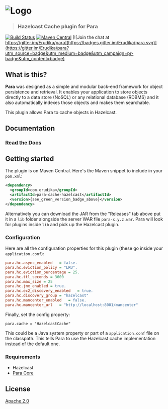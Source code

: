 ![Logo](https://s3-eu-west-1.amazonaws.com/org.paraio/para.png)
============================

> ### Hazelcast Cache plugin for Para

[![Build Status](https://travis-ci.org/Erudika/para-cache-hazelcast.svg?branch=master)](https://travis-ci.org/Erudika/para-cache-hazelcast)
[![Maven Central](https://maven-badges.herokuapp.com/maven-central/com.erudika/para-cache-hazelcast/badge.svg)](https://maven-badges.herokuapp.com/maven-central/com.erudika/para-cache-hazelcast)
[![Join the chat at https://gitter.im/Erudika/para](https://badges.gitter.im/Erudika/para.svg)](https://gitter.im/Erudika/para?utm_source=badge&utm_medium=badge&utm_campaign=pr-badge&utm_content=badge)

## What is this?

**Para** was designed as a simple and modular back-end framework for object persistence and retrieval.
It enables your application to store objects directly to a data store (NoSQL) or any relational database (RDBMS)
and it also automatically indexes those objects and makes them searchable.

This plugin allows Para to cache objects in Hazelcast.

## Documentation

### [Read the Docs](https://paraio.org/docs)

## Getting started

The plugin is on Maven Central. Here's the Maven snippet to include in your `pom.xml`:

```xml
<dependency>
  <groupId>com.erudika</groupId>
  <artifactId>para-cache-hazelcast</artifactId>
  <version>{see_green_version_badge_above}</version>
</dependency>
```

Alternatively you can download the JAR from the "Releases" tab above put it in a `lib` folder alongside the server
WAR file `para-x.y.z.war`. Para will look for plugins inside `lib` and pick up the Hazelcast plugin.

### Configuration

Here are all the configuration properties for this plugin (these go inside your `application.conf`):
```ini
para.hc.async_enabled	= false.
para.hc.eviction_policy	= "LRU".
para.hc.eviction_percentage	= 25.
para.hc.ttl_seconds	= 3600
para.hc.max_size = 25
para.hc.jmx_enabled	= true.
para.hc.ec2_discovery_enabled	= true.
para.hc.discovery_group	= "hazelcast"
para.hc.mancenter_enabled	= false.
para.hc.mancenter_url	= "http://localhost:8001/mancenter"
```

Finally, set the config property:
```
para.cache = "HazelcastCache"
```
This could be a Java system property or part of a `application.conf` file on the classpath.
This tells Para to use the Hazelcast cache implementation instead of the default one.

### Requirements

- Hazelcast
- [Para Core](https://github.com/Erudika/para)

## License
[Apache 2.0](LICENSE)
